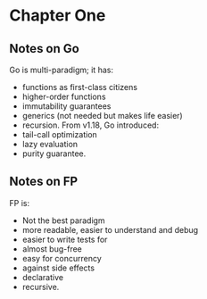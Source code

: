 # Chapter One
## Notes on Go
Go is multi-paradigm; it has:
- functions as first-class citizens
- higher-order functions
- immutability guarantees
- generics (not needed but makes life easier)
- recursion.
From v1.18, Go introduced:
- tail-call optimization
- lazy evaluation
- purity guarantee.

## Notes on FP
FP is:
- Not the best paradigm
- more readable, easier to understand and debug
- easier to write tests for
- almost bug-free
- easy for concurrency
- against side effects
- declarative
- recursive.

